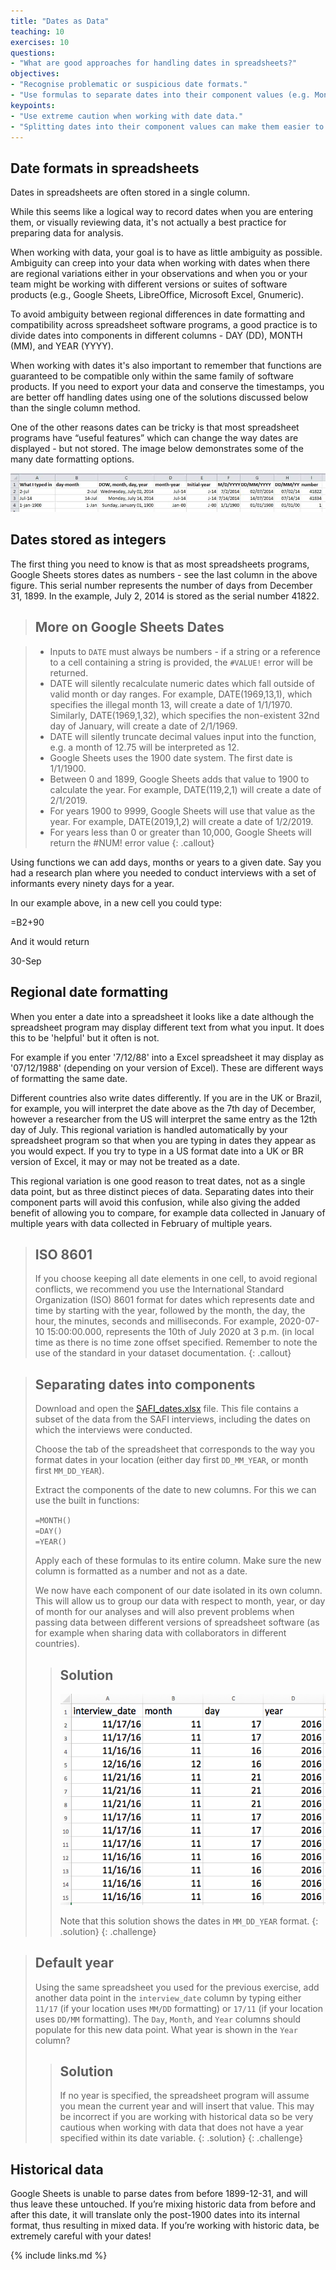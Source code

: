 ```yaml
---
title: "Dates as Data"
teaching: 10
exercises: 10
questions:
- "What are good approaches for handling dates in spreadsheets?"
objectives:
- "Recognise problematic or suspicious date formats."
- "Use formulas to separate dates into their component values (e.g. Month, Day, Year)."
keypoints:
- "Use extreme caution when working with date data."
- "Splitting dates into their component values can make them easier to handle."
---
```


## Date formats in spreadsheets

Dates in spreadsheets are often stored in a single column. 

While this seems like a logical way to record dates when you are entering them, or visually reviewing data, it's not actually a best practice for preparing data for analysis.

When working with data, your goal is to have as little ambiguity as possible. Ambiguity can creep into your data when working with dates when there are regional variations either in your observations and when you or your team might be working with different versions or suites of software products (e.g., Google Sheets, LibreOffice, Microsoft Excel, Gnumeric).

To avoid ambiguity between regional differences in date formatting and compatibility across spreadsheet software programs, a good practice is to divide dates into components in different columns - DAY (DD), MONTH (MM), and YEAR (YYYY). 

When working with dates it's also important to remember that functions are guaranteed to be compatible only within the same family of software products. If you need to export your data and conserve the timestamps, you are better off handling dates using one of the solutions discussed below than the single column method.

One of the other reasons dates can be tricky is that most spreadsheet programs have “useful features” which can change the way dates are displayed - but not stored. The image below demonstrates some of the many date formatting options. 

![Many formats, many ambiguities](../fig/excel_dates_1.jpg)

## Dates stored as integers

The first thing you need to know is that as most spreadsheets programs, Google Sheets stores dates as numbers - see the last column in the above figure. This serial number represents the number of days from December 31, 1899. In the example, July 2, 2014 is stored as the serial number 41822. 

> ## More on Google Sheets Dates

> - Inputs to `DATE` must always be numbers - if a string or a reference to a cell containing a string is provided, the `#VALUE!` error will be returned.
> - DATE will silently recalculate numeric dates which fall outside of valid month or day ranges. For example, DATE(1969,13,1), which specifies the illegal month 13, will create a date of 1/1/1970. Similarly, DATE(1969,1,32), which specifies the non-existent 32nd day of January, will create a date of 2/1/1969.
> - DATE will silently truncate decimal values input into the function, e.g. a month of 12.75 will be interpreted as 12.
> - Google Sheets uses the 1900 date system. The first date is 1/1/1900.
> - Between 0 and 1899, Google Sheets adds that value to 1900 to calculate the year. For example, DATE(119,2,1) will create a date of 2/1/2019. 
> - For years 1900 to 9999, Google Sheets will use that value as the year. For example, DATE(2019,1,2) will create a date of 1/2/2019. 
> - For years less than 0 or greater than 10,000, Google Sheets will return the #NUM! error value 
{: .callout}

Using functions we can  add days, months or years to a given date.
Say you had a research plan where you needed to conduct interviews with a
set of informants every ninety days for a year.

In our example above, in a new cell you could type:

=B2+90

And it would return

30-Sep


## Regional date formatting

When you enter a date into a spreadsheet it looks like a date although the spreadsheet program may
display different text from what you input. It does this to be 'helpful' but it often is not. 

For example if you enter '7/12/88' into a
Excel spreadsheet it may display as '07/12/1988' (depending on your version of Excel). These
are different ways of formatting the same date.

Different countries also write dates differently. If you are in the UK or Brazil, for example, you will interpret
the date above as the 7th day of December, however a researcher from the US will interpret the same entry as the 12th day of July. This regional variation is handled automatically by your
spreadsheet program so that when you are typing in dates they appear as you would expect. If you
try to type in a US format date into a UK or BR version of Excel, it may or may not be treated as a
date.

This regional variation is one good reason to treat dates, not as a single data point, but as
three distinct pieces of data. Separating dates into their component parts
will avoid this confusion, while also giving the added benefit of allowing you to compare, for
example data collected in January of multiple years with data collected in February of multiple years.

> ## ISO 8601
> If you choose keeping all date elements in one cell, to avoid regional conflicts, we recommend you use the International Standard Organization (ISO) 8601 format for dates which represents date and time by starting with the year, followed by the month, the day, the hour, the minutes, seconds and milliseconds. For example, 2020-07-10 15:00:00.000, represents the 10th of July 2020 at 3 p.m. (in local time as there is no time zone offset specified. Remember to note the use of the standard in your dataset documentation.
{: .callout}


> ## Separating dates into components
>
> Download and open the [SAFI_dates.xlsx](https://ndownloader.figshare.com/files/11502827) file. This file
> contains a subset of the data from the SAFI interviews, including the dates on which the
> interviews were conducted.
>
> Choose the tab of the spreadsheet that corresponds to the way you format dates in your
> location (either day first `DD_MM_YEAR`, or month first `MM_DD_YEAR`).
>
> Extract the components of the date to new columns. For this we
> can use the built in functions:
>
> `=MONTH()`    
> `=DAY()`  
> `=YEAR()`
>
> Apply each of these formulas to its entire column.
> Make sure the new column is formatted as a number and not as a date.
>
> We now have each component of our date isolated in its own column. This will allow us
> to group our data with respect to month, year, or day of month for our analyses and will
> also prevent problems when passing data between different versions of spreadsheet
> software (as for example when sharing data with collaborators in different countries).
>
> > ## Solution
> > ![dates exercise 1](../fig/solution_exercise_1_dates.png)
> >
> > Note that this solution shows the dates in `MM_DD_YEAR` format.
> {: .solution}
{: .challenge}


> ## Default year
>
> Using the same spreadsheet you used for the previous exercise, add another data point
> in the `interview_date` column by typing either `11/17` (if your location uses `MM/DD` formatting)
> or `17/11` (if your location uses `DD/MM` formatting). The `Day`, `Month`, and `Year` columns
> should populate for this new data point. What year is shown in the `Year` column?
>
> > ## Solution
> > If no year is specified, the spreadsheet program will assume you mean the current year
> > and will insert that value. This may be incorrect if you are working with historical data so
> > be very cautious when working with data that does not have a year specified within its date
> > variable.
> {: .solution}
{: .challenge}

## Historical data
Google Sheets is unable to parse dates from before 1899-12-31, and will thus leave these untouched.  If you’re mixing historic data
from before and after this date, it will translate only the post-1900 dates into its internal format, thus resulting in mixed data. If you’re working with historic data, be extremely careful with your dates!

{% include links.md %}
